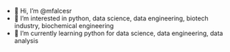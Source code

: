 - 👋 Hi, I’m @mfalcesr
- 👀 I’m interested in python, data science, data engineering, biotech industry, biochemical engineering
- 🌱 I’m currently learning python for data science, data engineering, data analysis

<!---
mfalcesr/mfalcesr is a ✨ special ✨ repository because its `README.md` (this file) appears on your GitHub profile.
You can click the Preview link to take a look at your changes.
--->
